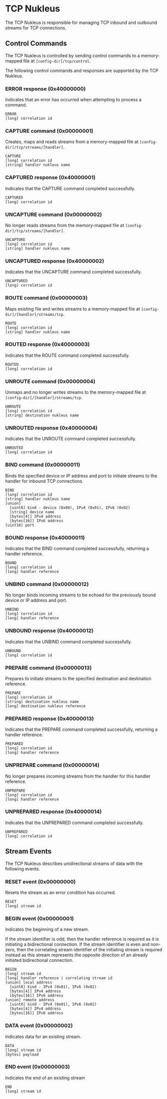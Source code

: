 # TCP Nukleus

The TCP Nukleus is responsible for managing TCP inbound and outbound streams for TCP connections.

## Control Commands
The TCP Nukleus is controlled by sending control commands to a memory-mapped file at `[config-dir]/tcp/control`.

The following control commands and responses are supported by the TCP Nukleus.

### ERROR response (0x40000000)
Indicates that an error has occurred when attempting to process a command. 

```
ERROR
[long] correlation id
```

### CAPTURE command (0x00000001)
Creates, maps and reads streams from a memory-mapped file at `[config-dir]/tcp/streams/[handler]`.

```
CAPTURE
[long] correlation id
[string] handler nukleus name
```

### CAPTURED response (0x40000001)
Indicates that the CAPTURE command completed successfully. 

```
CAPTURED
[long] correlation id
```

### UNCAPTURE command (0x00000002)
No longer reads streams from the memory-mapped file at `[config-dir]/tcp/streams/[handler]`.

```
UNCAPTURE
[long] correlation id
[string] handler nukleus name
```

### UNCAPTURED response (0x40000002)
Indicates that the UNCAPTURE command completed successfully. 

```
UNCAPTURED
[long] correlation id
```

### ROUTE command (0x00000003)
Maps existing file and writes streams to a memory-mapped file at `[config-dir]/[handler]/streams/tcp`.

```
ROUTE
[long] correlation id
[string] handler nukleus name
```

### ROUTED response (0x40000003)
Indicates that the ROUTE command completed successfully. 

```
ROUTED
[long] correlation id
```

### UNROUTE command (0x00000004)
Unmaps and no longer writes streams to the memory-mapped file at `[config-dir]/[handler]/streams/tcp`.

```
UNROUTE
[long] correlation id
[string] destination nukleus name
```

### UNROUTED response (0x40000004)
Indicates that the UNROUTE command completed successfully. 

```
UNROUTED
[long] correlation id
```

### BIND command (0x00000011)
Binds the specified device or IP address and port to initiate streams to the handler for inbound TCP connections.

```
BIND
[long] correlation id
[string] handler nukleus name
[union]
  [uint8] kind - device (0x00), IPv4 (0x01), IPv6 (0x02)
  [string] device name
  [bytes[4]] IPv4 address
  [bytes[16]] IPv6 address
[uint16] port
```

### BOUND response (0x40000011)
Indicates that the BIND command completed successfully, returning a handler reference. 

```
BOUND
[long] correlation id
[long] handler reference
```

### UNBIND command (0x00000012)
No longer binds incoming streams to be echoed for the previously bound device or IP address and port.

```
UNBIND
[long] correlation id
[long] handler reference
```

### UNBOUND response (0x40000012)
Indicates that the UNBIND command completed successfully. 

```
UNBOUND
[long] correlation id
```

### PREPARE command (0x00000013)
Prepares to initiate streams to the specified destination and destination reference.

```
PREPARE
[long] correlation id
[string] destination nukleus name
[long] destination nukleus reference
```

### PREPARED response (0x40000013)
Indicates that the PREPARE command completed successfully, returning a handler reference. 

```
PREPARED
[long] correlation id
[long] handler reference
```

### UNPREPARE command (0x00000014)
No longer prepares incoming streams from the handler for this handler reference.

```
UNPREPARE
[long] correlation id
[long] handler reference
```

### UNPREPARED response (0x40000014)
Indicates that the UNPREPARED command completed successfully. 

```
UNPREPARED
[long] correlation id
```

## Stream Events
The TCP Nukleus describes unidirectional streams of data with the following events.

### RESET event (0x00000000)
Resets the stream as an error condition has occurred.

```
RESET
[long] stream id
```

### BEGIN event (0x00000001)
Indicates the beginning of a new stream.

If the stream identifier is odd, then the handler reference is required as it is initiating a bidirectional connection.
If the stream identifier is even and non-zero, then the correlating stream identifier of the initiating stream is required instead as this stream represents the opposite direction of an already initiated bidirectional connection.

```
BEGIN
[long] stream id
[long] handler reference | correlating stream id
[union] local address
  [uint8] kind - IPv4 (0x01), IPv6 (0x02)
  [bytes[4]] IPv4 address
  [bytes[16]] IPv6 address
[union] remote address
  [uint8] kind - IPv4 (0x01), IPv6 (0x02)
  [bytes[4]] IPv4 address
  [bytes[16]] IPv6 address
```

### DATA event (0x00000002)
Indicates data for an existing stream.

```
DATA
[long] stream id
[bytes] payload
```

### END event (0x00000003)
Indicates the end of an existing stream

```
END
[long] stream id
```
